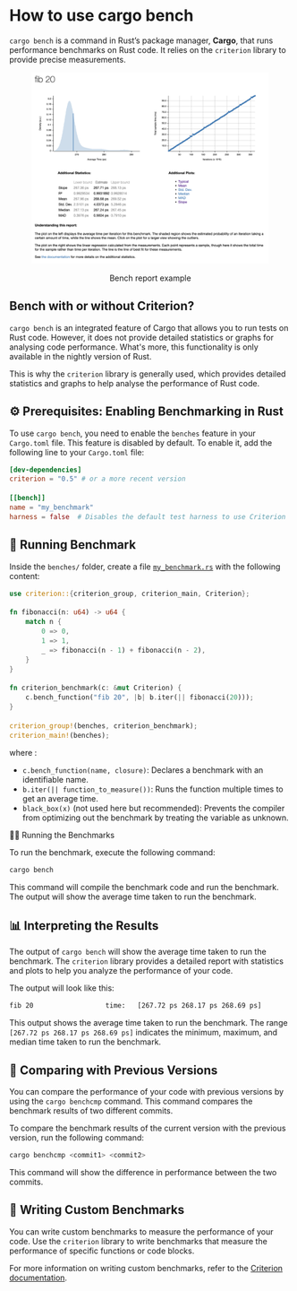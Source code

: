 # How to use cargo bench

`cargo bench` is a command in Rust’s package manager, **Cargo**, that runs performance benchmarks on Rust code. It relies on the `criterion` library to provide precise measurements.

<figure align="center">
    <p width="100%">
        <img
            src="doc/assets/bench_fib20-01.png"
            alt="Bench report example">
        <figcaption>Bench report example</figcaption>
    </p>
</figure>

## Bench with or without Criterion?

`cargo bench` is an integrated feature of Cargo that allows you to run tests on Rust code. However, it does not provide detailed statistics or graphs for analysing code performance. What's more, this functionality is only available in the nightly version of Rust.

This is why the `criterion` library is generally used, which provides detailed statistics and graphs to help analyse the performance of Rust code.

## ⚙️ Prerequisites: Enabling Benchmarking in Rust

To use `cargo bench`, you need to enable the `benches` feature in your `Cargo.toml` file. This feature is disabled by default. To enable it, add the following line to your `Cargo.toml` file:

```toml
[dev-dependencies]
criterion = "0.5" # or a more recent version

[[bench]]
name = "my_benchmark"
harness = false  # Disables the default test harness to use Criterion
```

## 🚀 Running Benchmark

Inside the `benches/` folder, create a file [`my_benchmark.rs`](benches/my_benchmark.rs) with the following content:

```rust
use criterion::{criterion_group, criterion_main, Criterion};

fn fibonacci(n: u64) -> u64 {
    match n {
        0 => 0,
        1 => 1,
        _ => fibonacci(n - 1) + fibonacci(n - 2),
    }
}

fn criterion_benchmark(c: &mut Criterion) {
    c.bench_function("fib 20", |b| b.iter(|| fibonacci(20)));
}

criterion_group!(benches, criterion_benchmark);
criterion_main!(benches);
```

where :

- `c.bench_function(name, closure)`: Declares a benchmark with an identifiable name.
- `b.iter(|| function_to_measure())`: Runs the function multiple times to get an average time.
- `black_box(x)` (not used here but recommended): Prevents the compiler from optimizing out the benchmark by treating the variable as unknown.

🏃‍♂️ Running the Benchmarks

To run the benchmark, execute the following command:

```bash
cargo bench
```

This command will compile the benchmark code and run the benchmark. The output will show the average time taken to run the benchmark.

## 📊 Interpreting the Results

The output of `cargo bench` will show the average time taken to run the benchmark. The `criterion` library provides a detailed report with statistics and plots to help you analyze the performance of your code.

The output will look like this:

```bash
fib 20                  time:   [267.72 ps 268.17 ps 268.69 ps]
```

This output shows the average time taken to run the benchmark. The range `[267.72 ps 268.17 ps 268.69 ps]` indicates the minimum, maximum, and median time taken to run the benchmark.

## 🔄 Comparing with Previous Versions

You can compare the performance of your code with previous versions by using the `cargo benchcmp` command. This command compares the benchmark results of two different commits.

To compare the benchmark results of the current version with the previous version, run the following command:

```bash
cargo benchcmp <commit1> <commit2>
```

This command will show the difference in performance between the two commits.

## 🧪 Writing Custom Benchmarks

You can write custom benchmarks to measure the performance of your code. Use the `criterion` library to write benchmarks that measure the performance of specific functions or code blocks.

For more information on writing custom benchmarks, refer to the [Criterion documentation](https://bheisler.github.io/criterion.rs/book/index.html).
